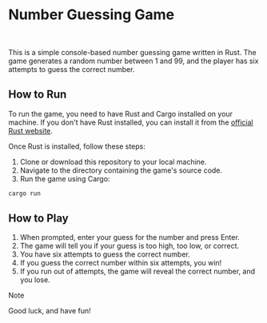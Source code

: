 # Number Guessing Game
<br>
<p>This is a simple console-based number guessing game written in Rust. The game generates a random number between 1 and 99, and the player has six attempts to guess the correct number.</p>

## How to Run

To run the game, you need to have Rust and Cargo installed on your machine. If you don't have Rust installed, you can install it from the [official Rust website][1].

Once Rust is installed, follow these steps:

1. Clone or download this repository to your local machine.
1. Navigate to the directory containing the game's source code.
1. Run the game using Cargo:
```bash
cargo run
```

## How to Play

1. When prompted, enter your guess for the number and press Enter.
1. The game will tell you if your guess is too high, too low, or correct.
1. You have six attempts to guess the correct number.
1. If you guess the correct number within six attempts, you win!
1. If you run out of attempts, the game will reveal the correct number, and you lose.

> [!NOTE]
> Good luck, and have fun!

[1]: http://www.rust-lang.org